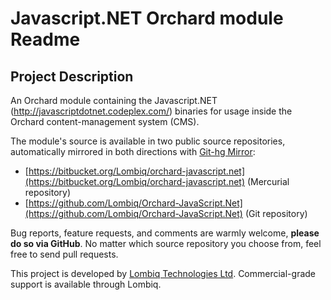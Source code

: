 # Javascript.NET Orchard module Readme



## Project Description

An Orchard module containing the Javascript.NET (http://javascriptdotnet.codeplex.com/) binaries for usage inside the Orchard content-management system (CMS).


The module's source is available in two public source repositories, automatically mirrored in both directions with [Git-hg Mirror](https://githgmirror.com):

- [https://bitbucket.org/Lombiq/orchard-javascript.net](https://bitbucket.org/Lombiq/orchard-javascript.net) (Mercurial repository)
- [https://github.com/Lombiq/Orchard-JavaScript.Net](https://github.com/Lombiq/Orchard-JavaScript.Net) (Git repository)

Bug reports, feature requests, and comments are warmly welcome, **please do so via GitHub**.
No matter which source repository you choose from, feel free to send pull requests.

This project is developed by [Lombiq Technologies Ltd](http://lombiq.com/). Commercial-grade support is available through Lombiq.
